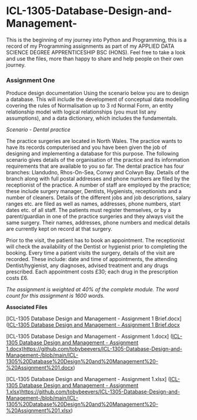 # ICL-1305-Database-Design-and-Management-
This is the beginning of my journey into Python and Programming, this is a record of my Programming assignments as part of my APPLIED DATA SCIENCE DEGREE APPRENTICESHIP BSC (HONS). Feel free to take a look and use the files, more than happy to share and help people on their own journey.

### Assignment One ###
Produce design documentation Using the scenario below you are to design a database. This will include the development of conceptual data modelling covering the rules of Normalisation up to 3 rd Normal Form, an entity relationship model with logical relationships (you must list any assumptions), and a data dictionary, which includes the fundamentals.

*Scenario - Dental practice*

The practice surgeries are located in North Wales. The practice wants to have its records computerised and you have been given the job of designing and implementing a database for this purpose. The following scenario gives details of the organisation of the practice and its information requirements that are available to you so far. The dental practice has four branches: Llandudno, Rhos-On-Sea, Conwy and Colwyn Bay. Details of the branch along with full postal addresses and phone numbers are filed by the receptionist of the practice.
A number of staff are employed by the practice; these include surgery manager, Dentists, Hygienists, receptionists and a number of cleaners. Details of the different jobs and job descriptions, salary ranges etc. are filed as well as names, addresses, phone numbers, start dates etc. of all staff. The patients must register themselves, or by a parent/guardian in one of the practice surgeries and they always visit the same surgery. Their names, addresses, phone numbers and medical details are currently kept on record at that surgery.

Prior to the visit, the patient has to book an appointment. The receptionist will check the availability of the Dentist or hygienist prior to completing the booking. Every time a patient visits the surgery, details of the visit are recorded. These include: date and time of appointments, the attending Dentist/hygienist, any diagnoses, advised treatment and any drugs prescribed. Each appointment costs £30; each drug in the prescription costs £6.

*The assignment is weighted at 40% of the complete module. The word count for this assignment is 1600 words.*

**Associated Files**

[ICL-1305 Database Design and Management - Assignment 1 Brief.docx] ([ICL-1305 Database Design and Management - Assignment 1 Brief.docx](https://github.com/tobybeevers/ICL-1305-Database-Design-and-Management-/blob/main/ICL-1305%20Database%20Design%20and%20Management%20-%20Assignment%201%20Brief.docx)

[ICL-1305 Database Design and Management - Assignment 1.docx] ([ICL-1305 Database Design and Management - Assignment 1.docx)](https://github.com/tobybeevers/ICL-1305-Database-Design-and-Management-/blob/main/ICL-1305%20Database%20Design%20and%20Management%20-%20Assignment%201.docx)https://github.com/tobybeevers/ICL-1305-Database-Design-and-Management-/blob/main/ICL-1305%20Database%20Design%20and%20Management%20-%20Assignment%201.docx)

[ICL-1305 Database Design and Management - Assignment 1.xlsx] ([ICL-1305 Database Design and Management - Assignment 1.xlsx)](https://github.com/tobybeevers/ICL-1305-Database-Design-and-Management-/blob/main/ICL-1305%20Database%20Design%20and%20Management%20-%20Assignment%201.xlsx)https://github.com/tobybeevers/ICL-1305-Database-Design-and-Management-/blob/main/ICL-1305%20Database%20Design%20and%20Management%20-%20Assignment%201.xlsx)
